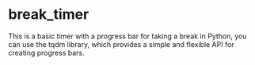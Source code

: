 # break_timer

This is a basic timer with a progress bar for taking a break in Python, you can use the tqdm library, which provides a simple and flexible API for creating progress bars. 
